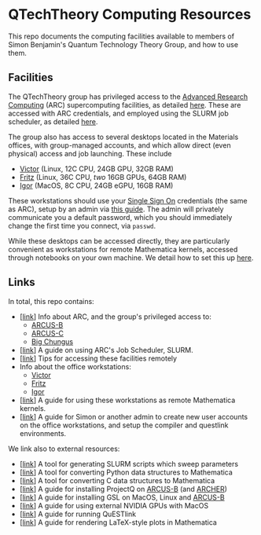 
QTechTheory Computing Resources
===============================

This repo documents the computing facilities available to members of Simon Benjamin's Quantum Technology Theory Group, and how to use them.

## Facilities

The QTechTheory group has privileged access to the [Advanced Research Computing](https://www.arc.ox.ac.uk/) (ARC) supercomputing facilities, as detailed [here](arc.md). These are accessed with ARC credentials, and employed using the SLURM job scheduler, as detailed [here](slurmguide.md).

The group also has access to several desktops located in the Materials offices, with group-managed accounts, and which allow direct (even physical) access and job launching.
These include 
- [Victor](victor.md) (Linux, 12C CPU, 24GB GPU, 32GB RAM)
- [Fritz](fritz.md) (Linux, 36C CPU, *two* 16GB GPUs, 64GB RAM)
- [Igor](igor.md) (MacOS, 8C CPU, 24GB eGPU, 16GB RAM)

These workstations should use your [Single Sign On](https://help.it.ox.ac.uk/oxford-username-and-sso) credentials (the same as ARC), setup by an admin via [this guide](workstationsetup.md). The admin will privately communicate you a default password, which you should immediately change the first time you connect, via `passwd`.

While these desktops can be accessed directly, they are particularly convenient as workstations for remote Mathematica kernels, accessed through notebooks on your own machine. We detail how to set this up [here](remotemmakernel.md).

## Links
In total, this repo contains:
- [[link](arc.md)] Info about ARC, and the group's privileged access to:
  - [ARCUS-B](arcusB.md)
  - [ARCUS-C](arcusC.md)
  - [Big Chungus](bigchungus.md)
- [[link](slurmguide.md)] A guide on using ARC's Job Scheduler, SLURM.
- [[link](remotetips.md)] Tips for accessing these facilities remotely
- Info about the office workstations:
  - [Victor](victor.md)
  - [Fritz](fritz.md)
  - [Igor](igor.md)
- [[link](remotemmakernel.md)] A guide for using these workstations as remote Mathematica kernels.
- [[link](workstationsetup.md)] A guide for Simon or another admin to create new user accounts on the office workstations, and setup the compiler and questlink environments.

We link also to external resources:
- [[link](https://github.com/TysonRayJones/PythonTools/tree/master/slurm_param_sweeper)] A tool for generating SLURM scripts which sweep parameters
- [[link](https://github.com/TysonRayJones/PythonTools/tree/master/mathematica)] A tool for converting Python data structures to Mathematica
- [[link](https://github.com/TysonRayJones/CTools/tree/master/mathematica)] A tool for converting C data structures to Mathematica
- [[link](https://gist.github.com/TysonRayJones/5d31bfd5dbf6d8417e345f32225db712)] A guide for installing ProjectQ on [ARCUS-B](arcusB.md) (and [ARCHER](https://www.archer.ac.uk/))
- [[link](https://gist.github.com/TysonRayJones/af7bedcdb8dc59868c7966232b4da903)] A guide for installing GSL on MacOS, Linux and [ARCUS-B](arcusB.md)
- [[link](https://gist.github.com/TysonRayJones/29a1f3a4f773dbe3aaae36a65343830b)] A guide for using external NVIDIA GPUs with MacOS
- [[link](https://github.com/QTechTheory/QuESTlink/blob/master/Doc/README.md)] A guide for running QuESTlink
- [[link](https://gist.github.com/TysonRayJones/42d4fb572e97e53309ca9d8b04240622)] A guide for rendering LaTeX-style plots in Mathematica